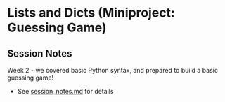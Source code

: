 # Lists and Dicts (Miniproject: Guessing Game)

## Session Notes
Week 2 - we covered basic Python syntax, and prepared to build a basic guessing game! 
- See [session_notes.md](<update link>) for details


